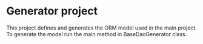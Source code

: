 # Generator project

This project defines and generates the ORM model used in the main project. To generate the model run the main method in BaseDaoGenerator class.